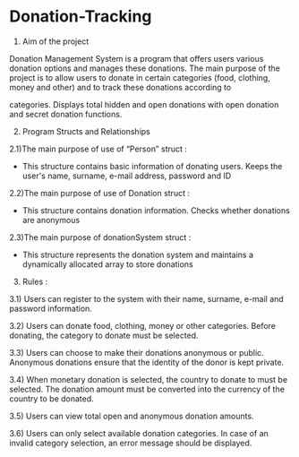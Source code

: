 # Donation-Tracking

1) Aim of the project

Donation Management System is a program that offers users various donation options and manages these donations. The main purpose of the project is to allow users to donate in certain categories (food, clothing, money and other) and to track these donations according to 

categories. Displays total hidden and open donations with open donation and secret donation functions. 

2) Program Structs and Relationships

2.1)The main purpose of use of “Person” struct :
   
- This structure contains basic information of donating users. Keeps the user's name, surname, e-mail address, password and ID
  
2.2)The main purpose of use of Donation struct : 

- This structure contains donation information. Checks whether donations are anonymous
  
2.3)The main purpose of donationSystem struct : 

- This structure represents the donation system and maintains a dynamically allocated array to store donations
  
3) Rules :
  
3.1) Users can register to the system with their name, surname, e-mail and password information. 

3.2) Users can donate food, clothing, money or other categories. Before donating, the category to donate must be selected. 

3.3) Users can choose to make their donations anonymous or public. Anonymous donations ensure that the identity of the donor is kept private. 

3.4) When monetary donation is selected, the country to donate to must be selected. The donation amount must be converted into the currency of the country to be donated. 

3.5) Users can view total open and anonymous donation amounts. 

3.6) Users can only select available donation categories. In case of an invalid category selection, an error message should be displayed.
